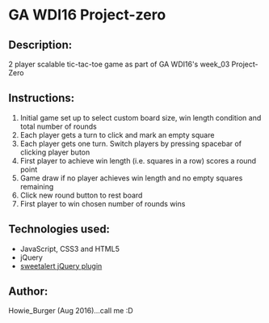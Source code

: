 # GA WDI16 Project-zero
<h2>Description:</h2>
<p>2 player scalable tic-tac-toe game as part of GA WDI16's week_03 Project-Zero</p>

<h2>Instructions:</h2>
<ol>  
  <li>Initial game set up to select custom board size, win length condition and total number of rounds
  <li>Each player gets a turn to click and mark an empty square 
  <li>Each player gets one turn. Switch players by pressing spacebar of clicking player buton
  <li>First player to achieve win length (i.e. squares in a row) scores a round point
  <li>Game draw if no player achieves win length and no empty squares remaining
  <li>Click new round button to rest board
  <li>First player to win chosen number of rounds wins
</ol>

<h2>Technologies used:</h2>
<ul>
  <li>JavaScript, CSS3 and HTML5
  <li>jQuery
  <li><a href="http://t4t5.github.io/sweetalert/" target="_blank">sweetalert jQuery plugin</a>
</ul>

<h2>Author:</h2>
<p>Howie_Burger (Aug 2016)...call me :D</p>
